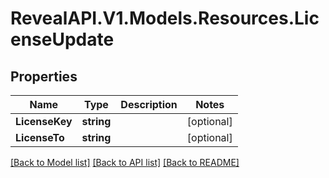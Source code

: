# RevealAPI.V1.Models.Resources.LicenseUpdate
## Properties

Name | Type | Description | Notes
------------ | ------------- | ------------- | -------------
**LicenseKey** | **string** |  | [optional] 
**LicenseTo** | **string** |  | [optional] 

[[Back to Model list]](../README.md#documentation-for-models) [[Back to API list]](../README.md#documentation-for-api-endpoints) [[Back to README]](../README.md)

